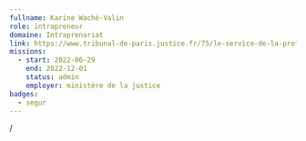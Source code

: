 ```yaml
---
fullname: Karine Waché-Valin
role: intrapreneur
domaine: Intraprenariat
link: https://www.tribunal-de-paris.justice.fr/75/le-service-de-la-protection-des-majeurs
missions:
  - start: 2022-06-29
    end: 2022-12-01
    status: admin
    employer: ministère de la justice
badges:
  - segur
---
```

/